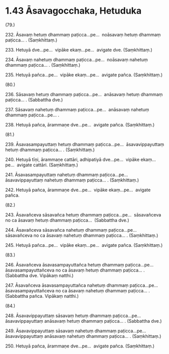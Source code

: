 

# 1.43 Āsavagocchaka, Hetuduka



(79.)

232\. Āsavaṃ hetuṃ dhammaṃ paṭicca…pe…  noāsavaṃ hetuṃ dhammaṃ paṭicca… . (Saṃkhittaṃ.)

233\. Hetuyā dve…pe…  vipāke ekaṃ…pe…  avigate dve. (Saṃkhittaṃ.)

234\. Āsavaṃ nahetuṃ dhammaṃ paṭicca…pe…  noāsavaṃ nahetuṃ dhammaṃ paṭicca… . (Saṃkhittaṃ.)

235\. Hetuyā pañca…pe…  vipāke ekaṃ…pe…  avigate pañca. (Saṃkhittaṃ.)

(80.)

236\. Sāsavaṃ hetuṃ dhammaṃ paṭicca…pe…  anāsavaṃ hetuṃ dhammaṃ paṭicca… . (Sabbattha dve.)

237\. Sāsavaṃ nahetuṃ dhammaṃ paṭicca…pe…  anāsavaṃ nahetuṃ dhammaṃ paṭicca…pe… .

238\. Hetuyā pañca, ārammaṇe dve…pe…  avigate pañca. (Saṃkhittaṃ.)

(81.)

239\. Āsavasampayuttaṃ hetuṃ dhammaṃ paṭicca…pe…  āsavavippayuttaṃ hetuṃ dhammaṃ paṭicca… . (Saṃkhittaṃ.)

240\. Hetuyā tīṇi, ārammaṇe cattāri, adhipatiyā dve…pe…  vipāke ekaṃ…pe…  avigate cattāri. (Saṃkhittaṃ.)

241\. Āsavasampayuttaṃ nahetuṃ dhammaṃ paṭicca…pe…  āsavavippayuttaṃ nahetuṃ dhammaṃ paṭicca… . (Saṃkhittaṃ.)

242\. Hetuyā pañca, ārammaṇe dve…pe…  vipāke ekaṃ…pe…  avigate pañca.

(82.)

243\. Āsavañceva sāsavañca hetuṃ dhammaṃ paṭicca…pe…  sāsavañceva no ca āsavaṃ hetuṃ dhammaṃ paṭicca…  (Sabbattha dve.)

244\. Āsavañceva sāsavañca nahetuṃ dhammaṃ paṭicca…pe…  sāsavañceva no ca āsavaṃ nahetuṃ dhammaṃ paṭicca… . (Saṃkhittaṃ.)

245\. Hetuyā pañca…pe…  vipāke ekaṃ…pe…  avigate pañca. (Saṃkhittaṃ.)

(83.)

246\. Āsavañceva āsavasampayuttañca hetuṃ dhammaṃ paṭicca…pe…  āsavasampayuttañceva no ca āsavaṃ hetuṃ dhammaṃ paṭicca… . (Sabbattha dve. Vipākaṃ natthi.)

247\. Āsavañceva āsavasampayuttañca nahetuṃ dhammaṃ paṭicca…pe…  āsavasampayuttañceva no ca āsavaṃ nahetuṃ dhammaṃ paṭicca… . (Sabbattha pañca. Vipākaṃ natthi.)

(84.)

248\. Āsavavippayuttaṃ sāsavaṃ hetuṃ dhammaṃ paṭicca…pe…  āsavavippayuttaṃ anāsavaṃ hetuṃ dhammaṃ paṭicca… . (Sabbattha dve.)

249\. Āsavavippayuttaṃ sāsavaṃ nahetuṃ dhammaṃ paṭicca…pe…  āsavavippayuttaṃ anāsavaṃ nahetuṃ dhammaṃ paṭicca… . (Saṃkhittaṃ.)

250\. Hetuyā pañca, ārammaṇe dve…pe…  avigate pañca. (Saṃkhittaṃ.)



